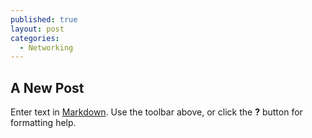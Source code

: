 ```yaml
---
published: true
layout: post
categories:
  - Networking
---
```

## A New Post

Enter text in [Markdown](http://daringfireball.net/projects/markdown/). Use the toolbar above, or click the **?** button for formatting help.
